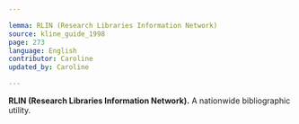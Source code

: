 ```yaml
---

lemma: RLIN (Research Libraries Information Network)
source: kline_guide_1998
page: 273
language: English
contributor: Caroline
updated_by: Caroline

---
```


**RLIN (Research Libraries Information Network).** A nationwide bibliographic utility.
